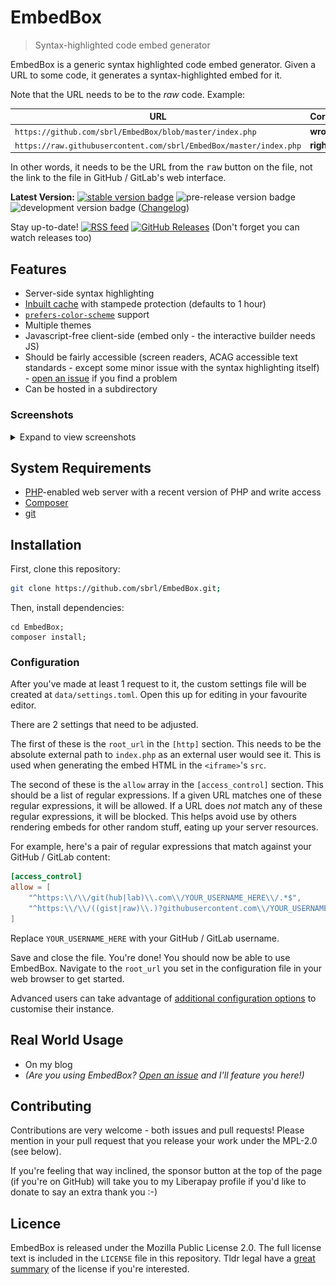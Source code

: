 # EmbedBox

> Syntax-highlighted code embed generator

EmbedBox is a generic syntax highlighted code embed generator. Given a URL to some code, it generates a syntax-highlighted embed for it.

Note that the URL needs to be to the _raw_ code. Example:

URL										| Correct?
----------------------------------------|------------
`https://github.com/sbrl/EmbedBox/blob/master/index.php`            | **wrong**
`https://raw.githubusercontent.com/sbrl/EmbedBox/master/index.php`  | **right**

In other words, it needs to be the URL from the <kbd>raw</kbd> button on the file, not the link to the file in GitHub / GitLab's web interface.

**Latest Version:** [![stable version badge](https://img.shields.io/github/release/sbrl/EmbedBox.svg?color=brightgreen&label=stable)](https://github.com/sbrl/EmbedBox/releases/latest) ![pre-release version badge](https://img.shields.io/github/v/release/sbrl/EmbedBox?color=yellow&include_prereleases&label=pre-release) ![development version badge](https://img.shields.io/badge/dynamic/json?color=orange&label=development&query=latest_version&url=https%3A%2F%2Fstarbeamrainbowlabs.com%2Flabs%2Fpeppermint%2Fpack.php%3Fdetermine-latest-version) ([Changelog](https://github.com/sbrl/EmbedBox/blob/master/Changelog.md))

Stay up-to-date! [![RSS feed](https://img.shields.io/badge/%F0%9F%8D%84-RSS-orange)](https://github.com/sbrl/EmbedBox/releases.atom) [![GitHub Releases](https://img.shields.io/badge/%E2%8E%94-GitHub%20Releases-black)](https://github.com/sbrl/EmbedBox/releases) (Don't forget you can watch releases too) 


## Features
 - Server-side syntax highlighting
 - [Inbuilt cache](http://www.stashphp.com/) with stampede protection (defaults to 1 hour)
 - [`prefers-color-scheme`](https://starbeamrainbowlabs.com/blog/article.php?article=posts%2F353-prefers-color-scheme.html) support
 - Multiple themes
 - Javascript-free client-side (embed only - the interactive builder needs JS)
 - Should be fairly accessible (screen readers, ACAG accessible text standards - except some minor issue with the syntax highlighting itself) - [open an issue](https://github.com/sbrl/EmbedBox/issues/new) if you find a problem
 - Can be hosted in a subdirectory


### Screenshots
<details>
<summary>Expand to view screenshots</summary>
<h4>The embed builder</h4>
<img alt="Screenshot of the builder" src="https://raw.githubusercontent.com/sbrl/EmbedBox/master/screenshot.png" />
<h4>A full-screen embed</h4>
<img alt="Screenshot of a full-screen embed" src="https://raw.githubusercontent.com/sbrl/EmbedBox/master/screenshot2.png" />
</details>

## System Requirements
 - [PHP](https://php.net/)-enabled web server with a recent version of PHP and write access
 - [Composer](https://getcomposer.org/)
 - [git](https://git-scm.com/)


## Installation
First, clone this repository:

```bash
git clone https://github.com/sbrl/EmbedBox.git;
```

Then, install dependencies:

```
cd EmbedBox;
composer install;
```



### Configuration
After you've made at least 1 request to it, the custom settings file will be created at `data/settings.toml`. Open this up for editing in your favourite editor.

There are 2 settings that need to be adjusted.

The first of these is the `root_url` in the `[http]` section. This needs to be the absolute external path to `index.php` as an external user would see it. This is used when generating the embed HTML in the `<iframe>`'s `src`.

The second of these is the `allow` array in the `[access_control]` section. This should be a list of regular expressions. If a given URL matches one of these regular expressions, it will be allowed. If a URL does _not_ match any of these regular expressions, it will be blocked. This helps avoid use by others rendering embeds for other random stuff, eating up your server resources.

For example, here's a pair of regular expressions that match against your GitHub / GitLab content:

```toml
[access_control]
allow = [
	"^https:\\/\\/git(hub|lab)\\.com\\/YOUR_USERNAME_HERE\\/.*$",
	"^https:\\/\\/((gist|raw)\\.)?githubusercontent.com\\/YOUR_USERNAME_HERE\\/.*$",
]
```

Replace `YOUR_USERNAME_HERE` with your GitHub / GitLab username.

Save and close the file. You're done! You should now be able to use EmbedBox. Navigate to the `root_url` you set in the configuration file in your web browser to get started.

Advanced users can take advantage of [additional configuration options](https://github.com/sbrl/EmbedBox/blob/master/src/settings.default.toml) to customise their instance.


## Real World Usage
 - On my blog
 - _(Are you using EmbedBox? [Open an issue](https://github.com/sbrl/EmbedBox/issues/new) and I'll feature you here!)_


## Contributing
Contributions are very welcome - both issues and pull requests! Please mention in your pull request that you release your work under the MPL-2.0 (see below).

If you're feeling that way inclined, the sponsor button at the top of the page (if you're on GitHub) will take you to my Liberapay profile if you'd like to donate to say an extra thank you :-)


## Licence
EmbedBox is released under the Mozilla Public License 2.0. The full license text is included in the `LICENSE` file in this repository. Tldr legal have a [great summary](https://tldrlegal.com/license/mozilla-public-license-2.0-(mpl-2)) of the license if you're interested.
